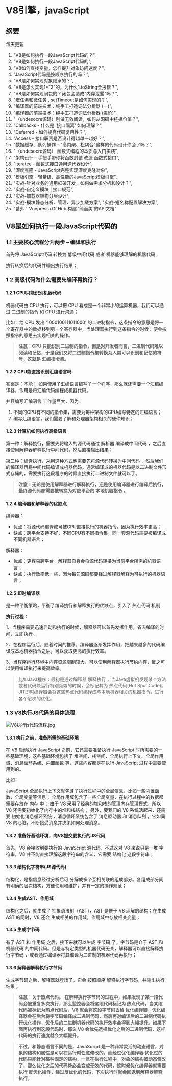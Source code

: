 # V8引擎，javaScript

## 纲要

每天更新

1. "V8是如何执行一段JavaScript代码的？",
2.  "V8是如何执行一段JavaScript代码的", 
3. "V8如何查找变量，怎样提升对象访问速度？", 
4. "JavaScript代码是按顺序执行的吗？", 
5. "V8是如何实现对象继承的？", 
6. "V8是怎么实现1+"2"的，为什么1.toString会报错？",
7.  "V8是如何实现闭包的 ? 闭包会造成"内存泄露"吗？",
8.  "宏任务和微任务 , setTimeout是如何实现的？", 
9. "编译器的前端技术：纯手工打造词法分析器 &#40;一&#41;", 
10. "编译器的前端技术：纯手工打造词法分析器 &#40;进阶&#41;", 
11. "（undesocre源码）别做无效阅读，如何从源码中挖掘价值？",
12.  "Callbacks - 什么是 &#39;接口隔离&#39;  如何理解？",
13.  "Deferred - 如何提高代码复用性？", 
14. "Access - 接口职责是否设计得越单一越好？", 
15. "数据缓存、队列操作 - "高内聚、松耦合"这样的代码设计你会了吗？",
16.  "（undesocre源码） 函数式编程的本质与入门实践", 
17. "架构设计 - 手把手带你将函数封装 改造 函数式接口", 
18. "iteratee - 函数式接口通用迭代器设计", 
19. "深度克隆 - JavaScript完整实现深度克隆对象", 
20. "模板引擎 - 轻量级、高性能的JavaScript模板引擎",
21.  "实战-针对业务的通用框架开发，如何做需求分析和设计？", 
22. "实战-自定义模块 | 接口规范",
23.  "实战-加载器架构分层设计",
24.  "实战-模块静态分析、管理、异步加载方案", "实战-短名称配置解决方案", 
25. "番外：Vuepress+GitHub 构建 &#39;简而美&#39;的API文档"

## V8是如何执行一段JavaScript代码的

### 	1.1 主要核心流程分为两步 – 编译和执行

首先将 JavaScript代码 转换为 低级中间代码 或者 机器能够理解的机器代码 ;

执行转换后的代码并输出执行结果；

### 1.2 高级代码为什么需要先编译再执行？

#### 1.2.1 CPU只能识别机器代码

机器代码由 CPU 执行，可以把 CPU 看成是一个非常小的运算机器，我们可以通过 二进制的指令 和 CPU 进行沟通；

比如：给 CPU 发出 ‘1000100111011000’ 的二进制指令，这条指令的意思是将一个寄存器中的数据移到另一个寄存器中，当处理器执行到这条指令的时候，便会按照指令的意思去实现相关的操作。

> **注意：CPU 只能识别二进制的指令，但是对开发者而言，二进制代码难以阅读和记忆，于是我们又将二进制指令集转换为人类可以识别和记忆的符号，这就是 汇编指令集。**
>

#### 1.2.2 CPU能直接识别汇编语言吗

答案是：不能！
如果使用了汇编语言编写了一个程序，那么就还需要一个汇编编译器，作用是将汇编代码编程成机器代码。

并且编写汇编语言 工作量巨大，因为：

1. 不同的CPU有不同的指令集，需要为每种架构的CPU编写特定的汇编语言；
2. 编写汇编语言，我们需要了解和处理器架构相关的硬件知识；

#### 1.2.3 计算机如何执行高级语言

第一种：解释执行，需要先将输入的源代码通过 解析器 编译成中间代码 ，之后直接使用解释器解释执行中间代码，然后直接输出结果；

第二种：编译执行，采用这种方式也需要先将源代码转换为中间代码 ，然后我们的编译器再将中间代码编译成机器代码。通常编译成的机器代码是以二进制文件形式存储的，需要执行这段程序的时候直接执行二进制文件就可以了。

> **注意：无论是使用解释器进行解释执行，还是使用编译器进行编译后执行，最终源代码都需要被转换为对应平台的 本地机器指令 。**
>

#### 1.2.4 编译器和解释器的优缺点

编译器：

- 优点：将源代码编译成可被CPU直接执行的机器指令，因为执行效率更高；
- 缺点：跨平台支持不好，不同CPU有不同指令集，同一套源代码需要被编译成不同机器语言；

解释器：

- 优点：更容易跨平台，解释器自身会将源代码转换为当前平台所需的机器语言；
- 缺点：执行效率低一些，因为每句源码都要经过解释器解释为可执行的机器语言；

#### 1.2.5 即时编译器

是一种平衡策略，平衡了编译执行和解释执行的优缺点，引入了 热点代码 机制

**执行过程：**

1、当程序需要迅速启动和执行的时候，解释器可以首先发挥作用，省去编译的时间，立即执行。

2、在程序运行后，随着时间的推移，编译器逐渐发挥作用，把越来越多的代码编译成本地机器指令之后，可以获取更高的执行效率。

3、当程序运行环境中内存资源限制较大，可以使用解释器执行节约内存，反之可以使用编译执行来提高效率。

> 比如Java程序：最初是通过解释器 解释执行 ，当Java虚拟机发现某个方法或者代码块运行特别频繁的时候，会标记其为 热点代码(Hot Spot Code)。JIT即时编译器会将这些热点代码编译成与本地机器相关的机器指令，进行各个层次的优化。
>

### 1.3 V8执行JS代码的具体流程

<img src='/docs/v8/V8执行js代码流程.jpg' alt='V8执行js代码流程.jpg'>

#### 1.3.1 执行之前，准备所需的基础环境

在 V8 启动执行 JavaScript 之前，它还需要准备执行 JavaScript 时所需要的一些基础环境，这些基础环境包括了 堆空间、栈空间、全局执行上下文、全局作用域、消息循环系统、内置函数 等，这些内容都是在执行 JavaScript 过程中需要使用到的。

比如：

JavaScript 全局执行上下文就包含了执行过程中的全局信息，比如一些内置函数，全局变量等信息；
全局作用域包含了一些全局变量，在执行过程中的数据都需要存放在 内存 中；
由于 V8 采用了经典的堆和栈的管理内存管理模式，所以 V8 还需要初始化了内存中的堆和栈结构；
另外，要我们的 V8 系统活起来，还需要 初始化消息循环系统 ，消息循环系统包含了 消息驱动器 和 消息队列 ，它如同 V8 的心脏，不断接受消息并决策如何处理消息。
#### 1.3.2 准备好基础环境，向V8提交要执行的JS代码

首先，V8 会接收到要执行的 JavaScript 源代码，不过这对 V8 来说只是一堆 字符串，V8 并不能直接理解这段字符串的含义，它需要 结构化 这段字符串；

#### 1.3.3 结构化字符串(JS源代码)

结构化，是指信息经过分析后可 分解成多个互相关联的组成部分。各组成部分间有明确的层次结构，方便使用和维护，并有一定的操作规范；

#### 1.3.4 生成AST、作用域

结构化之后，就生成了 抽象语法树（AST），AST 是便于 V8 理解的结构；在生成 AST 的同时，V8 还会 生成相关的作用域，作用域中存放相关变量；

#### 1.3.5 生成字节码

有了 AST 和 作用域 之后，接下来就可以生成 字节码 了，字节码是介于 AST 和 机器代码 的中间代码。但是与特定类型的机器代码无关，解释器可以直接解释执行字节码 ，或者通过编译器将其编译为二进制的机器代码再执行；

#### 1.3.6 解释器解释执行字节码

生成字节码之后，解释器就登场了，它会 按照顺序 解释执行字节码，并输出执行结果；

> **注意：关于热点代码。**
> **在解释执行字节码的过程中，如果发现了某一段代码会被重复多次执行，那么监控器会将这段代码标记为 热点代码。当某段代码被标记为热点代码后，V8 就会将这段字节码丢给 优化编译器，优化编译器会在后台将字节码编译成二进制代码，然后再对编译后的二进制代码执行优化操作，优化后的二进制机器代码的执行效率会得到大幅提升。如果下面再执行到这段代码时，那么 V8 会优先选择优化之后的二进制代码，这样代码的执行速度就会大幅提升。**
>

> **不过，和静态语言不同的是，JavaScript 是一种非常灵活的动态语言，对象的结构和属性是可以在运行时任意修改的，而经过优化编译器 优化过的代码只能针对某种固定的结构，一旦在执行过程中，对象的结构被动态修改了，那么优化之后的代码势必会变成无效的代码，这时候优化编译器就需要执行 反优化操作，经过反优化的代码，下次执行时就会回退到解释器解释执行。**